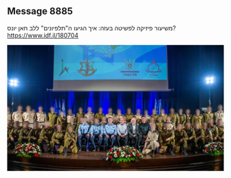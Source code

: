## Message 8885

משיעור פיזיקה לפשיטה בעזה:
איך הגיעו ה"תלפיונים" ללב חאן יונס?
https://www.idf.il/180704

![Photo](8885/8885_photo.jpg)
